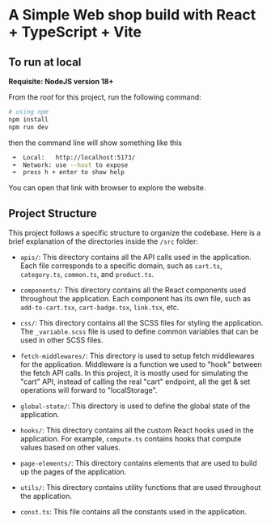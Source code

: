 # A Simple Web shop build with React + TypeScript + Vite

## To run at local

**Requisite: NodeJS version 18+**

From the _root_ for this project, run the following command:

```bash
# using npm
npm install
npm run dev
```

then the command line will show something like this
```bash
 ➜  Local:   http://localhost:5173/
 ➜  Network: use --host to expose
 ➜  press h + enter to show help
```

You can open that link with browser to explore the website.

## Project Structure

This project follows a specific structure to organize the codebase. Here is a brief explanation of the directories inside the `/src` folder:

- `apis/`: This directory contains all the API calls used in the application. Each file corresponds to a specific domain, such as `cart.ts`, `category.ts`, `common.ts`, and `product.ts`.

- `components/`: This directory contains all the React components used throughout the application. Each component has its own file, such as `add-to-cart.tsx`, `cart-badge.tsx`, `link.tsx`, etc.

- `css/`: This directory contains all the SCSS files for styling the application. The `_variable.scss` file is used to define common variables that can be used in other SCSS files.

- `fetch-middlewares/`: This directory is used to setup fetch middlewares for the application. Middleware is a function we used to "hook" between the fetch API calls. In this project, it is mostly used for simulating the "cart" API, instead of calling the real "cart" endpoint, all the get & set operations will forward to "localStorage".

- `global-state/`: This directory is used to define the global state of the application.

- `hooks/`: This directory contains all the custom React hooks used in the application. For example, `compute.ts` contains hooks that compute values based on other values.

- `page-elements/`: This directory contains elements that are used to build up the pages of the application.

- `utils/`: This directory contains utility functions that are used throughout the application.

- `const.ts`: This file contains all the constants used in the application.

